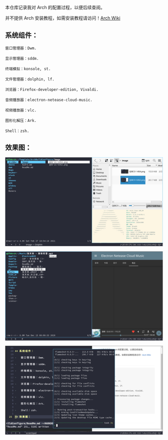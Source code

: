 本仓库记录我对 Arch 的配置过程，以便后续查阅。

并不提供 Arch 安装教程，如需安装教程请访问！[Arch Wiki](https://wiki.archlinux.org/index.php/installation_guide)

## 系统组件：

	窗口管理器：Dwm.

	显示管理器：sddm.

	终端模拟：konsole, st.

	文件管理器：dolphin, lf.

	浏览器：Firefox-developer-edition, Vivaldi.

	音频播放器：electron-netease-cloud-music.

	视频播放器：vlc.

	图形化解压：Ark.

	Shell：zsh.

## 效果图：

![文件管理器](image/Q08'21-1458.png)


![音频播放器](image/Q08'21-1454.png)


![MarkDown](image/Q08'21-5352.png)

